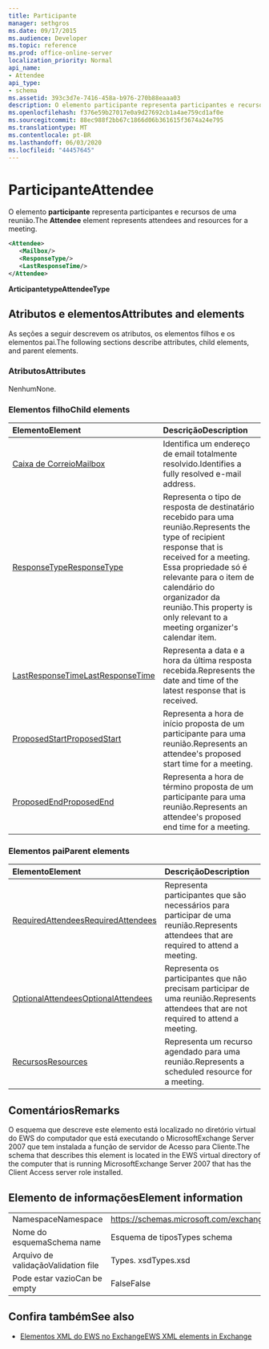 ```yaml
---
title: Participante
manager: sethgros
ms.date: 09/17/2015
ms.audience: Developer
ms.topic: reference
ms.prod: office-online-server
localization_priority: Normal
api_name:
- Attendee
api_type:
- schema
ms.assetid: 393c3d7e-7416-458a-b976-270b88eaaa03
description: O elemento participante representa participantes e recursos de uma reunião.
ms.openlocfilehash: f376e59b27017e0a9d27692cb1a4ae759cd1af0e
ms.sourcegitcommit: 88ec988f2bb67c1866d06b361615f3674a24e795
ms.translationtype: MT
ms.contentlocale: pt-BR
ms.lasthandoff: 06/03/2020
ms.locfileid: "44457645"
---
```

# <a name="attendee"></a><span data-ttu-id="4f751-103">Participante</span><span class="sxs-lookup"><span data-stu-id="4f751-103">Attendee</span></span>

<span data-ttu-id="4f751-104">O elemento **participante** representa participantes e recursos de uma reunião.</span><span class="sxs-lookup"><span data-stu-id="4f751-104">The **Attendee** element represents attendees and resources for a meeting.</span></span> 
  
```xml
<Attendee>
   <Mailbox/>
   <ResponseType/>
   <LastResponseTime/>
</Attendee>
```

 <span data-ttu-id="4f751-105">**Articipantetype**</span><span class="sxs-lookup"><span data-stu-id="4f751-105">**AttendeeType**</span></span>
## <a name="attributes-and-elements"></a><span data-ttu-id="4f751-106">Atributos e elementos</span><span class="sxs-lookup"><span data-stu-id="4f751-106">Attributes and elements</span></span>

<span data-ttu-id="4f751-107">As seções a seguir descrevem os atributos, os elementos filhos e os elementos pai.</span><span class="sxs-lookup"><span data-stu-id="4f751-107">The following sections describe attributes, child elements, and parent elements.</span></span>
  
### <a name="attributes"></a><span data-ttu-id="4f751-108">Atributos</span><span class="sxs-lookup"><span data-stu-id="4f751-108">Attributes</span></span>

<span data-ttu-id="4f751-109">Nenhum</span><span class="sxs-lookup"><span data-stu-id="4f751-109">None.</span></span>
  
### <a name="child-elements"></a><span data-ttu-id="4f751-110">Elementos filho</span><span class="sxs-lookup"><span data-stu-id="4f751-110">Child elements</span></span>

|<span data-ttu-id="4f751-111">**Elemento**</span><span class="sxs-lookup"><span data-stu-id="4f751-111">**Element**</span></span>|<span data-ttu-id="4f751-112">**Descrição**</span><span class="sxs-lookup"><span data-stu-id="4f751-112">**Description**</span></span>|
|:-----|:-----|
|[<span data-ttu-id="4f751-113">Caixa de Correio</span><span class="sxs-lookup"><span data-stu-id="4f751-113">Mailbox</span></span>](mailbox.md) <br/> |<span data-ttu-id="4f751-114">Identifica um endereço de email totalmente resolvido.</span><span class="sxs-lookup"><span data-stu-id="4f751-114">Identifies a fully resolved e-mail address.</span></span>  <br/> |
|[<span data-ttu-id="4f751-115">ResponseType</span><span class="sxs-lookup"><span data-stu-id="4f751-115">ResponseType</span></span>](responsetype.md) <br/> |<span data-ttu-id="4f751-116">Representa o tipo de resposta de destinatário recebido para uma reunião.</span><span class="sxs-lookup"><span data-stu-id="4f751-116">Represents the type of recipient response that is received for a meeting.</span></span> <span data-ttu-id="4f751-117">Essa propriedade só é relevante para o item de calendário do organizador da reunião.</span><span class="sxs-lookup"><span data-stu-id="4f751-117">This property is only relevant to a meeting organizer's calendar item.</span></span>  <br/> |
|[<span data-ttu-id="4f751-118">LastResponseTime</span><span class="sxs-lookup"><span data-stu-id="4f751-118">LastResponseTime</span></span>](lastresponsetime.md) <br/> |<span data-ttu-id="4f751-119">Representa a data e a hora da última resposta recebida.</span><span class="sxs-lookup"><span data-stu-id="4f751-119">Represents the date and time of the latest response that is received.</span></span>  <br/> |
|[<span data-ttu-id="4f751-120">ProposedStart</span><span class="sxs-lookup"><span data-stu-id="4f751-120">ProposedStart</span></span>](proposedstart-attendeetype.md) <br/> |<span data-ttu-id="4f751-121">Representa a hora de início proposta de um participante para uma reunião.</span><span class="sxs-lookup"><span data-stu-id="4f751-121">Represents an attendee's proposed start time for a meeting.</span></span> <br/> |
|[<span data-ttu-id="4f751-122">ProposedEnd</span><span class="sxs-lookup"><span data-stu-id="4f751-122">ProposedEnd</span></span>](proposedend-attendeetype.md) <br/> |<span data-ttu-id="4f751-123">Representa a hora de término proposta de um participante para uma reunião.</span><span class="sxs-lookup"><span data-stu-id="4f751-123">Represents an attendee's proposed end time for a meeting.</span></span> <br/> |
   
### <a name="parent-elements"></a><span data-ttu-id="4f751-124">Elementos pai</span><span class="sxs-lookup"><span data-stu-id="4f751-124">Parent elements</span></span>

|<span data-ttu-id="4f751-125">**Elemento**</span><span class="sxs-lookup"><span data-stu-id="4f751-125">**Element**</span></span>|<span data-ttu-id="4f751-126">**Descrição**</span><span class="sxs-lookup"><span data-stu-id="4f751-126">**Description**</span></span>|
|:-----|:-----|
|[<span data-ttu-id="4f751-127">RequiredAttendees</span><span class="sxs-lookup"><span data-stu-id="4f751-127">RequiredAttendees</span></span>](requiredattendees.md) <br/> |<span data-ttu-id="4f751-128">Representa participantes que são necessários para participar de uma reunião.</span><span class="sxs-lookup"><span data-stu-id="4f751-128">Represents attendees that are required to attend a meeting.</span></span>  <br/> |
|[<span data-ttu-id="4f751-129">OptionalAttendees</span><span class="sxs-lookup"><span data-stu-id="4f751-129">OptionalAttendees</span></span>](optionalattendees.md) <br/> |<span data-ttu-id="4f751-130">Representa os participantes que não precisam participar de uma reunião.</span><span class="sxs-lookup"><span data-stu-id="4f751-130">Represents attendees that are not required to attend a meeting.</span></span>  <br/> |
|[<span data-ttu-id="4f751-131">Recursos</span><span class="sxs-lookup"><span data-stu-id="4f751-131">Resources</span></span>](resources.md) <br/> |<span data-ttu-id="4f751-132">Representa um recurso agendado para uma reunião.</span><span class="sxs-lookup"><span data-stu-id="4f751-132">Represents a scheduled resource for a meeting.</span></span>  <br/> |
   
## <a name="remarks"></a><span data-ttu-id="4f751-133">Comentários</span><span class="sxs-lookup"><span data-stu-id="4f751-133">Remarks</span></span>

<span data-ttu-id="4f751-134">O esquema que descreve este elemento está localizado no diretório virtual do EWS do computador que está executando o MicrosoftExchange Server 2007 que tem instalada a função de servidor de Acesso para Cliente.</span><span class="sxs-lookup"><span data-stu-id="4f751-134">The schema that describes this element is located in the EWS virtual directory of the computer that is running MicrosoftExchange Server 2007 that has the Client Access server role installed.</span></span>
  
## <a name="element-information"></a><span data-ttu-id="4f751-135">Elemento de informações</span><span class="sxs-lookup"><span data-stu-id="4f751-135">Element information</span></span>

|||
|:-----|:-----|
|<span data-ttu-id="4f751-136">Namespace</span><span class="sxs-lookup"><span data-stu-id="4f751-136">Namespace</span></span>  <br/> |https://schemas.microsoft.com/exchange/services/2006/types  <br/> |
|<span data-ttu-id="4f751-137">Nome do esquema</span><span class="sxs-lookup"><span data-stu-id="4f751-137">Schema name</span></span>  <br/> |<span data-ttu-id="4f751-138">Esquema de tipos</span><span class="sxs-lookup"><span data-stu-id="4f751-138">Types schema</span></span>  <br/> |
|<span data-ttu-id="4f751-139">Arquivo de validação</span><span class="sxs-lookup"><span data-stu-id="4f751-139">Validation file</span></span>  <br/> |<span data-ttu-id="4f751-140">Types. xsd</span><span class="sxs-lookup"><span data-stu-id="4f751-140">Types.xsd</span></span>  <br/> |
|<span data-ttu-id="4f751-141">Pode estar vazio</span><span class="sxs-lookup"><span data-stu-id="4f751-141">Can be empty</span></span>  <br/> |<span data-ttu-id="4f751-142">False</span><span class="sxs-lookup"><span data-stu-id="4f751-142">False</span></span>  <br/> |
   
## <a name="see-also"></a><span data-ttu-id="4f751-143">Confira também</span><span class="sxs-lookup"><span data-stu-id="4f751-143">See also</span></span>

- [<span data-ttu-id="4f751-144">Elementos XML do EWS no Exchange</span><span class="sxs-lookup"><span data-stu-id="4f751-144">EWS XML elements in Exchange</span></span>](ews-xml-elements-in-exchange.md)

